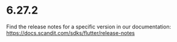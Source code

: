 
# 6.27.2

Find the release notes for a specific version in our documentation: https://docs.scandit.com/sdks/flutter/release-notes
